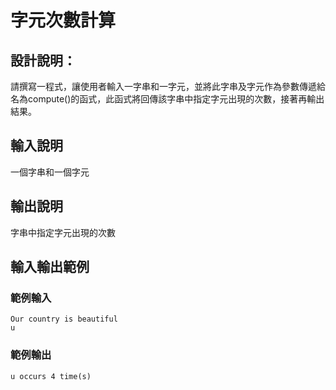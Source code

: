 # 字元次數計算

## 設計說明：
請撰寫一程式，讓使用者輸入一字串和一字元，並將此字串及字元作為參數傳遞給名為compute()的函式，此函式將回傳該字串中指定字元出現的次數，接著再輸出結果。

## 輸入說明

一個字串和一個字元

## 輸出說明

字串中指定字元出現的次數

## 輸入輸出範例

### 範例輸入

```
Our country is beautiful
u
```

### 範例輸出

```
u occurs 4 time(s)
```